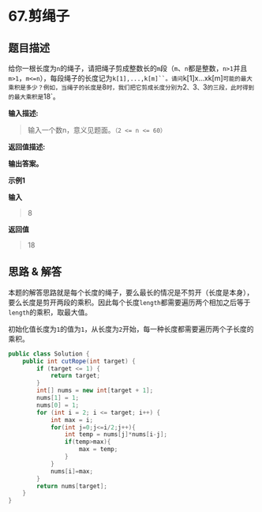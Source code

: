 # 67.剪绳子

## 题目描述
给你一根长度为`n`的绳子，请把绳子剪成整数长的`m`段（`m`、`n`都是整数，`n>1`并且`m>1`，`m<=n`），每段绳子的长度记为`k[1],...,k[m]``。请问`k[1]x...xk[m]`可能的最大乘积是多少？例如，当绳子的长度是`8`时，我们把它剪成长度分别为`2`、`3`、`3`的三段，此时得到的最大乘积是`18`。

**输入描述:**
> 输入一个数n，意义见题面。``（2 <= n <= 60）``  

**返回值描述:**

**输出答案。**

**示例1**

**输入**
> 8

**返回值**
> 18

## 思路 & 解答
本题的解答思路就是每个长度的绳子，要么最长的情况是不剪开（长度是本身），要么长度是剪开两段的乘积。因此每个长度`length`都需要遍历两个相加之后等于`length`的乘积，取最大值。

初始化值长度为`1`的值为`1`，从长度为`2`开始，每一种长度都需要遍历两个子长度的乘积。

```java
public class Solution {
    public int cutRope(int target) {
        if (target <= 1) {
            return target;
        }
        int[] nums = new int[target + 1];
        nums[1] = 1;
        nums[0] = 1;
        for (int i = 2; i <= target; i++) {
            int max = i;
            for(int j=0;j<=i/2;j++){
                int temp = nums[j]*nums[i-j];
                if(temp>max){
                    max = temp;
                }
            }
            nums[i]=max;
        }
        return nums[target];
    }
}
```
